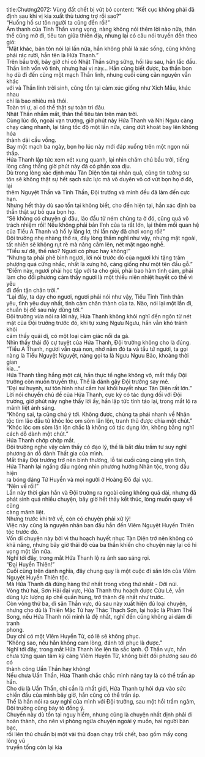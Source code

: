 title:Chương2072: Vùng đất chết bị vứt bỏ
content:
“Kết cục không phải đã định sau khi vị kia xuất thủ tương trợ rồi sao?”<br>“Huống hồ sư tôn người ta cũng đến rồi!”<br>Âm thanh của Tinh Thần vang vọng, nàng không nói thêm lời nào nữa, thân<br>thể cũng mờ đi, tiêu tan giữa thiên địa, nhưng lại có câu nói truyền đến theo gió:<br>“Mặt khác, bản tôn nói lại lần nữa, hắn không phải là xác sống, cũng không<br>phải rác rưởi, hắn tên là Hứa Thanh.”<br>Trên bầu trời, bây giờ chỉ có Nhật Thần sừng sững, hồi lâu sau, hắn lắc đầu.<br>Thần linh vốn vô tình, nhưng hai vị này… Hắn cũng biết được, ba thần bọn<br>họ dù đi đến cùng một mạch Thần linh, nhưng cuối cùng căn nguyên vẫn khác<br>với và Thần linh trời sinh, cũng tồn tại cảm xúc giống như Xích Mẫu, khác nhau<br>chỉ là bao nhiêu mà thôi.<br>Toàn tri ư, ai có thể thật sự toàn tri đâu.<br>Nhật Thần nhắm mắt, thân thể tiêu tán trên màn trời.<br>Cùng lúc đó, ngoài vạn trượng, giờ phút này Hứa Thanh và Nhị Ngưu càng<br>chạy càng nhanh, lại tăng tốc độ một lần nữa, càng dứt khoát bay lên không hóa<br>thành dải cầu vồng.<br>Bay một mạch ba ngày, bọn họ lúc này mới đáp xuống trên một ngọn núi<br>thấp.<br>Hứa Thanh lập tức xem xét xung quanh, lại nhìn chăm chú bầu trời, tiếng<br>lòng căng thẳng giờ phút này đã có phần xoa dịu.<br>Dù trong lòng xác định máu Tàn Diện tồn tại nhân quả, cũng tin tưởng sư<br>tôn sẽ không thật sự hết sạch sức lực mà vô duyên vô cớ vứt bọn họ ở đó, lại<br>thêm Nguyệt Thần và Tinh Thần, Đội trưởng và mình đều đã làm đến cực hạn.<br>Nhưng hết thảy dù sao tồn tại không biết, cho đến hiện tại, hắn xác định ba<br>thần thật sự bỏ qua bọn họ.<br>“Sẽ không có chuyện gì đâu, lão đầu tử ném chúng ta ở đó, cũng quá vô<br>trách nhiệm rồi! Nếu không phải bản lĩnh của ta rất lớn, lại thêm mối quan hệ<br>của Tiểu A Thanh và hồ ly lẳng lơ, thì lần này đã chơi xong rồi!”<br>Đội trưởng nhẹ nhàng thở ra, đáy lòng thầm nghĩ như vậy, nhưng mặt ngoài,<br>tất nhiên sẽ không rụt rè mà nâng cằm lên, nét mặt ngạo nghễ.<br>“Tiểu sư đệ, thế nào? Ngươi có phục hay không!”<br>“Nhưng ta phải phê bình ngươi, lời nói trước đó của ngươi khi tặng trâm<br>phượng quá cứng nhắc, nhất là xưng hô, càng giống như một tên đầu gỗ.”<br>“Điểm này, ngươi phải học tập với ta cho giỏi, phải bao hàm tình cảm, phải<br>làm cho đối phương cảm thấy ngươi là một thiếu niên nhiệt huyết có thể vì yêu<br>đi đến tận chân trời.”<br>“Lại đây, ta dạy cho ngươi, ngươi phải nói như vậy, Tiểu Tinh Tinh thân<br>yêu, tình yêu duy nhất, tình cảm chân thành của ta. Nào, nói lại một lần đi,<br>chuẩn bị để sau này dùng tới.”<br>Đội trưởng vừa nói ra lời này, Hứa Thanh không khỏi nghĩ đến ngôn từ nét<br>mặt của Đội trưởng trước đó, khi tự xưng Ngưu Ngưu, hắn vẫn khó tránh khỏi<br>cảm thấy quái dị, có một loại cảm giác nổi da gà.<br>Nhìn thấy thái độ cự tuyệt của Hứa Thanh, Đội trưởng không cho là đúng.<br>“Tiểu A Thanh, ngươi vẫn quá non, nhớ năm đó ta và tẩu tử ngươi, ta gọi<br>nàng là Tiểu Nguyệt Nguyệt, nàng gọi ta là Ngưu Ngưu Bảo, khoảng thời gian<br>kia…”<br>Hứa Thanh tằng hắng một cái, hắn thực tế nghe không vô, mắt thấy Đội<br>trưởng còn muốn truyền thụ. Thế là đánh gãy Đội trưởng say mê.<br>“Đại sư huynh, sư tôn hình như cầm hai khối huyết nhục Tàn Diện rất lớn.”<br>Lời nói chuyển chủ đề của Hứa Thanh, cực kỳ có tác dụng đối với Đội<br>trưởng, giờ phút này nghe thấy lời ấy, hắn lập tức tỉnh táo lại, trong mắt lộ ra<br>mãnh liệt ánh sáng.<br>“Không sai, ta cũng chú ý tới. Không được, chúng ta phải nhanh về Nhân<br>tộc tìm lão đầu tử khóc lóc om sòm lăn lộn, tranh thủ được chia một chút.”<br>“Khóc lóc om sòm lăn lộn chắc là không có tác dụng lớn, không bằng nghĩ<br>cách dỗ dành một chút.”<br>Hứa Thanh chớp chớp mắt.<br>Đội trưởng nghe vậy cảm thấy có đạo lý, thế là bắt đầu trầm tư suy nghĩ<br>phương án dỗ dành Thất gia của mình.<br>Mắt thấy Đội trưởng trở nên bình thường, lỗ tai cuối cùng cũng yên tĩnh,<br>Hứa Thanh lại ngẩng đầu ngóng nhìn phương hướng Nhân tộc, trong đầu hiện<br>ra bóng dáng Tử Huyền và mọi người ở Hoàng Đô đại vực.<br>“Nên về rồi!”<br>Lần này thời gian hắn và Đội trưởng ra ngoài cũng không quá dài, nhưng đã<br>phát sinh quá nhiều chuyện, bây giờ hết thảy kết thúc, lòng muốn quay về cũng<br>càng mãnh liệt.<br>Nhưng trước khi trở về, còn có chuyện phải xử lý!<br>Việc này cũng là nguyên nhân ban đầu hắn đến Viêm Nguyệt Huyền Thiên<br>tộc trước đó.<br>Vốn dĩ chuyện này bởi vì thu hoạch huyết nhục Tàn Diện trở nên không có<br>khả năng, nhưng bây giờ thái độ của ba thần khiến cho chuyện này lại có hi<br>vọng một lần nữa.<br>Nghĩ tới đây, trong mắt Hứa Thanh lộ ra ánh sao sáng rọi.<br>“Đại Huyền Thiên!”<br>Cuối cùng trên danh nghĩa, đây chung quy là một cuộc đi săn lớn của Viêm<br>Nguyệt Huyền Thiên tộc.<br>Mà Hứa Thanh đã đứng hàng thứ nhất trong vòng thứ nhất - Dời núi.<br>Vòng thứ hai, Sơn Hải đại vực, Hứa Thanh thu hoạch được Cửu Lê, vẫn<br>dùng lực lượng áp chế quần hùng, trở thành đệ nhất như trước.<br>Còn vòng thứ ba, đi săn Thần vực, dù sau này xuất hiện đủ loại chuyện,<br>nhưng cho dù là Thiên Mặc Tử hay Thác Thạch Sơn, lại hoặc là Phàm Thế<br>Song, nếu Hứa Thanh nói mình là đệ nhất, nghĩ đến cũng không ai dám đi tranh<br>phong.<br>Duy chỉ có một Viêm Huyền Tử, có lẽ sẽ không phục.<br>“Không sao, nếu hắn không cam lòng, đánh tới phục là được.”<br>Nghĩ tới đây, trong mắt Hứa Thanh lóe lên tia sắc lạnh. Ở Thần vực, hắn<br>chưa từng quan tâm kỹ càng Viêm Huyền Tử, không biết đối phương sau đó có<br>thành công Uẩn Thần hay không!<br>Nếu chưa Uẩn Thần, Hứa Thanh chắc chắc mình nâng tay là có thể trấn áp<br>hắn.<br>Cho dù là Uẩn Thần, chỉ cần là nhất giới, Hứa Thanh tự hỏi dựa vào sức<br>chiến đấu của mình bây giờ, hắn cũng có thể trấn áp.<br>Thế là hắn nói ra suy nghĩ của mình với Đội trưởng, sau một hồi trầm ngâm,<br>Đội trưởng cũng bày tỏ đồng ý.<br>Chuyến này dù tồn tại nguy hiểm, nhưng cũng là chuyện nhất định phải đi<br>hoàn thành, cho nên vì phòng ngừa chuyện ngoài ý muốn, hai người bàn bạc,<br>rồi liên thủ chuẩn bị một vài thủ đoạn chạy trối chết, bao gồm mấy cọng lông vũ<br>truyền tống còn lại kia